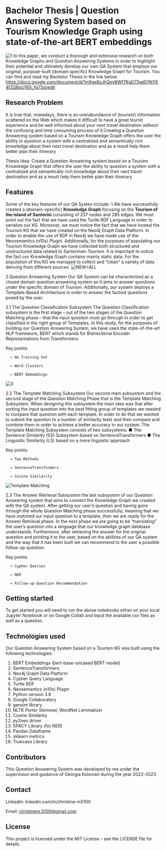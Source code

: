 # Bachelor Thesis | Question Answering System based on Tourism Knowledge Graph using state-of-the-art BERT embeddings

![1](https://user-images.githubusercontent.com/64464819/223718105-b5c564c3-c7c1-4640-b144-d2d1cb41e4b1.png)
In this paper, we conduct a thorough and extensive research on both Knowledge Graphs and Question
Answering Systems in order to highlight their potential and ultimately develop our own QA System that employs our original,
purpose-built (domain specific) Knowledge Graph for Tourism. You can find and read my Bachelor Thesis in the link below:
https://docs.google.com/document/d/1m9gs8zJhQov8Wf7KgD73gdD1NYE4fZQBpU16X_fg7Sg/edit


## Research Problem
It is true that, nowadays, there is an overabundance of (tourism) information scattered on the Web which makes it difficult to have a great tourist experience and be well informed about your next travel destination without the confusing and time consuming process of it.Creating a Question Answering system based on a Tourism Knowledge Graph offers the user the ability to question a system with a centralized and semantically rich knowledge about their next travel destination and as a result help them better plan their itinerary

Thesis Idea: Create a Question Answering system based on a Tourism Knowledge Graph that offers the user the ability to question a system with a centralized and semantically rich knowledge about their next travel destination and as a result help them better plan their itinerary.


## Features
Some of the key features of our QA Systen include:
1.We have successfully created a (domain-specific) **Knowledge Graph** focusing on the **Tourism of the island of Santorini** consisting of 237 nodes and 285 edges. We must point out the fact that we have used the Turtle RDF Language in order to serialize our KG. Moreover, we must notice the fact that we have hosted the Tourism KG that we have created on the Neo4j Graph Data Platform. In order to enable the use of RDF in Neo4j we have made use of the Neosemantics (n10s) Plugin.
Additionally, for the purposes of populating our Tourism Knowledge Graph we have collected both structured and unstructured data related to Santorinian Tourism. It is important to notice the fact our Knowledge Graph contains mainly static data. For the population of this KG we managed to collect and “clean” a variety of data deriving from different sources.
![NEW+ALL](https://user-images.githubusercontent.com/64464819/223723913-69bf2d19-23b7-44fa-8a4a-757b486c49c0.PNG)


2.Question Answering System
Our QA System can be characterized as a closed domain question answering system as it aims to answer questions
under the specific domain of Tourism. Additionally, our system deploys a Template-Based Architecture in order to answer the factoid questions posed by the user.

  2.1 The Question Classification Subsystem
  The Question Classification subsystem is the first stage – out of the two stages of the Question Matching phase –
  that the input question must go through in order to get classified in the right group of Templates.
  In this study, for the purposes of building our Question Answering System, we have used the state-of-the-art NLP framework, BERT which stands for Bidirectional         Encoder Representations from Transformers.
  
  Key points:
  
      ➔ No Training Set
      
      ➔ Word Clusters
      
      ➔ BERT Embeddings

![3](https://user-images.githubusercontent.com/64464819/223725623-cc787075-308f-4cc4-a1f9-9ae65361aa0f.png)


  2.2 The Template Matching Subsystem
  Our second main subsystem and the second stage of the Question Matching Phase that is the Template Matching Subsystem. When designing this
  subsystem the main idea was that after sorting the input question into the best fitting group of templates we needed to compare that question with each template. In   order to do that we wanted to submit the question to a number of similarity tests and then compare and combine them in order to achieve a better accuracy in our       system. The Template Matching Subsystem consists of two subsystems:
    ● The Sentence Similarity (SS) Subsystem based on SentenceTransformers
    ● The Linguistic Similarity (LS) based on a more linguistic approach

  
  Key points:
  
      ➔ Two Methods
      
      ➔ SentenceTransformers
      
      ➔ Cosine Similarity
      
  ![Template Matching](https://user-images.githubusercontent.com/64464819/223727430-d5dbec14-6ba0-4cfe-9a3d-6c5dd231c48e.png)


  2.3 The Answer Retrieval Subsystem
  the last subsystem of our Question Answering system that aims to connect the Knowledge Graph we created with the QA system. After getting our user’s question and       having gone through the whole Question Matching phase successfully, meaning that we have matched our input question to a template, then we are ready for the Answer     Retrieval phase. In the next phase we are going to be “translating” the user’s question into a language that our knowledge graph database understands. Furthermore,     after retrieving the answer for the original question and printing it to the user, based on the abilities of our QA system and the way that it has been built we can   recommend to the user a possible follow-up question.
  
  Key points:
  
      ➔ Cypher Queries
      
      ➔ NER
      
      ➔ Follow-up Question Recommendation
      
      
## Getting started
To get started you will need to run the above notebooks either on your local Jupyter Notebook or on Google Collab and input the available csv files as well as a question.


## Technologies used
Our Question Answering System based on a Tourism KG was built using the following technologies:
1. BERT Embeddings (bert-base-uncased BERT model)
2. SentenceTransformers
3. Neo4j Graph Data Platform
4. Cypher Query Language
5. Turtle RDF
6. Neosemantics (n10s) Plugin
7. Python version 3.8
8. Google Collaboratory
9. gensim library
10. NLTK Porter Stemmer, WordNet Lemmatizer
11. Cosine Similarity
12. py2neo driver
13. SPACY Library (for NER)
14. Pandas Dataframe
15. sklearn metrics
16. Truecase Library


## Contributors
This Question Answering System was developed by me under the supervision and guidance of Georgia Koloniari during the year 2022-2023.

## Contact
LinkedIn: linkedin.com/in/christine-m5100

Email: christinem.5100@gmail.com

## License
This project is licensed under the MIT License - see the LICENSE file for details.
